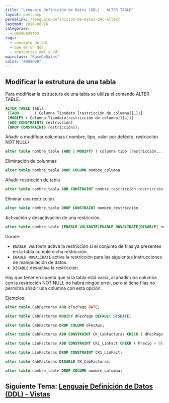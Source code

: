 ```yaml
---
title: 'Lenguaje Definición de Datos (DDL) - ALTER TABLE'
layout: post.amp
permalink: /lenguaje-definicion-de-datos-ddl-alter/
lastmod: 2016-08-16
categories:
  - BaseDeDatos
tags:
  - concepto de ddl
  - que es un ddl
  - sentencias dml y ddl
mainclass: "BaseDeDatos"
color: "#009688"
---
```


## Modificar la estrutura de una tabla

Para modificar la estructura de una tabla se utiliza el comando ALTER TABLE.

```sql
ALTER TABLE Tabla
 {[ADD       ( Columna Tipodato [restricción de columna][…])]
 [MODIFY ( Columna Tipodato[restricción de columna]][…])]
 [ADD CONSTRAINTS restricción]
 [DROP CONSTRAINTS restricción]};
```

<!--more-->

Añadir o modificar columnas ( nombre, tipo, valor por defecto, restricción NOT NULL)

```sql
alter table nombre_table {ADD | MODIFY} ( columna tipo [restricción,..])
```

Eliminación de columnas

```sql
alter table nombre_table DROP COLUMN nombre_columna
```

Añadir restricción de tabla

```sql
alter table nombre_tabla ADD CONSTRAINT nombre_restricción restricción
```

Eliminar una restricción.

```sql
alter table nombre_table DROP CONSTRAINT nombre_restricción
```

Activación y desactivación de una restricción.

```sql
alter table nombre_table [ENABLE VALIDATE|ENABLE NOVALIDATE|DISABLE] nombre_restricción
```

Donde:

- `ENABLE VALIDATE` activa la restricción si el conjunto de filas ya presentes en la tabla cumple dicha restricción.
- `ENABLE NOVALIDATE` activa la restricción para las siguientes instrucciones de manipulación de datos.
- `DISABLE` desactiva la restricción.

Hay que tener en cuenta que si la tabla está vacía, al añadir una columna con la restricción NOT NULL no habrá ningún error, pero si tiene filas no permitirá añadir una columna con esta opción.

Ejemplos:

```sql
alter table CabFacturas ADD dFecPago DATE;
```

```sql
alter table CabFacturas MODIFY dFecPago DEFAULT SYSDATE;
```

```sql
alter table CabFacturas DROP COLUMN dFecAux;
```

```sql
alter table CabFacturas ADD CONSTRAINT CK_CabFacturas CHECK ( dFecPago >= dFecFac);
```

```sql
alter table LinFacturas ADD CONSTRAINT CK1_LinFact CHECK ( Precio > 0);
```

```sql
alter table LinFacturas DROP CONSTRAINT CK1_LinFact;
```

```sql
alter table CabFacturas DISABLE CK_CabFacturas;
```

```sql
alter table nombre_table DROP COLUMN nombre_columna;
```

## Siguiente Tema: [Lenguaje Definición de Datos (DDL) - Vistas][1]

 [1]: https://elbauldelprogramador.com/lenguaje-definicion-de-datos-ddl-vistas/
